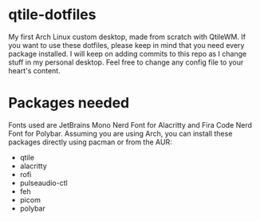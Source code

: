 # qtile-dotfiles
My first Arch Linux custom desktop, made from scratch with QtileWM.
If you want to use these dotfiles, please keep in mind that you need every package installed.
I will keep on adding commits to this repo as I change stuff in my personal desktop.
Feel free to change any config file to your heart's content.
# Packages needed
Fonts used are JetBrains Mono Nerd Font for Alacritty and Fira Code Nerd Font for Polybar.
Assuming you are using Arch, you can install these packages directly using pacman or from the AUR:
  - qtile
  - alacritty
  - rofi
  - pulseaudio-ctl
  - feh
  - picom
  - polybar
